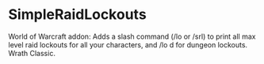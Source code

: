 # SimpleRaidLockouts
World of Warcraft addon: Adds a slash command (/lo or /srl) to print all max level raid lockouts for all your characters, and /lo d for dungeon lockouts. Wrath Classic.
